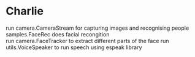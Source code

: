 Charlie
=======



run camera.CameraStream for capturing images and recognising people
samples.FaceRec does facial recongition\
run camera.FaceTracker to extract different parts of the face
run utils.VoiceSpeaker to run speech using espeak library